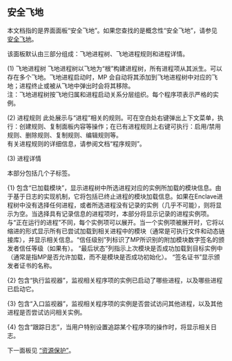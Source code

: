 ## 安全飞地
本文档指的是界面面板“安全飞地”。如果您查找的是概念性“安全飞地”，请参见 <a href="../Related Conception/Secure Enclave.md">安全飞地</a>。

该面板默认由三部分组成：飞地进程树、飞地进程规则和进程详情。

(1) 飞地进程树
飞地进程树以飞地为“根”构建进程树，所有进程项从其派生。可以存在多个飞地。飞地进程启动时，MP 会自动将其添加到飞地进程树中对应的飞地；进程终止或被从飞地中弹出时会将其移除。  
注：飞地进程树按飞地归属和进程启动关系分层组织。每个程序项表示严格的实例。

(2) 进程规则
此处展示与“进程”相关的规则。可在空白处右键弹出上下文菜单，执行：创建规则、复制面板内容等操作；在已有进程规则上右键可执行：启用/禁用规则、删除规则、复制规则、编辑规则等。  
有关进程规则的详细信息，请参阅文档“程序规则”。

(3) 进程详情

本部分包括几个子标签。

{1} 包含“已加载模块”，显示进程树中所选进程对应的实例所加载的模块信息。由于基于日志的实现机制，它将包括已终止进程的模块加载信息。如果在Enclave进程树中没有选择任何进程，或者所选进程没有记录的实例（几乎不可能），则将显示为空。当选择具有记录信息的进程项时，本部分将显示记录的进程实例项。与“正在运行的进程”不同，每个实例项可以展开。当一个实例项被展开时，它将以缩进的形式显示所有已尝试加载到相关进程中的模块（通常是可执行文件和动态链接库），并显示相关信息。“信任级别”列标识了MP所识别的附加模块数字签名的颁发者信任等级（如果有）。 “最后状态”列指示上次模块是否成功加载到目标实例中（通常是指MP是否允许加载，而不是模块是否成功初始化）。 “签名证书”显示颁发者证书的名称。

{2} 包含“执行监视器”，监视相关程序项的实例已启动了哪些进程，以及哪些进程已启动它。

{3} 包含“入口监视器”，监视相关程序项的实例是否尝试访问其他进程，以及其他进程是否尝试访问相关实例。

{4} 包含“跟踪日志”，当用户特别设置追踪某个程序项的操作时，将显示相关日志。

下一面板见 <a href="./Resource Protection.md">“资源保护”</a>。